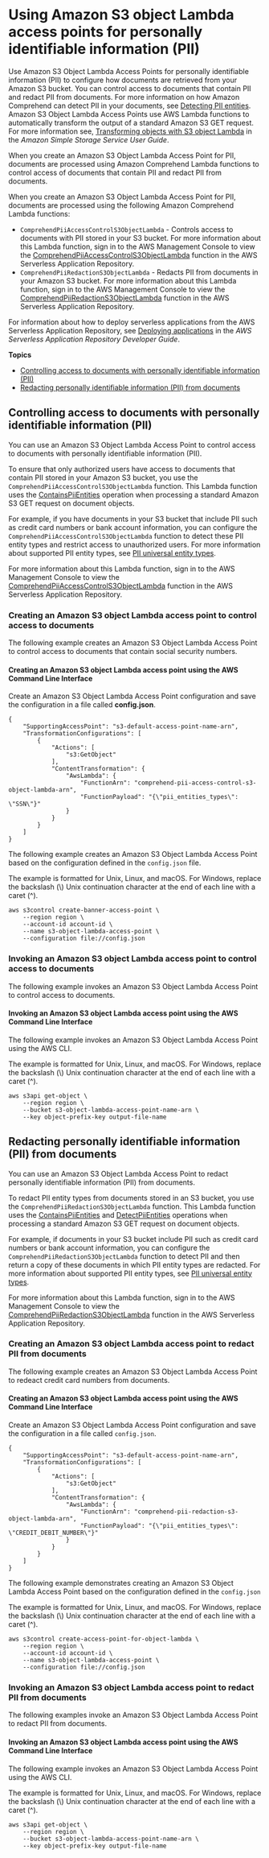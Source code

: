 # Using Amazon S3 object Lambda access points for personally identifiable information \(PII\)<a name="using-access-points"></a>

Use Amazon S3 Object Lambda Access Points for personally identifiable information \(PII\) to configure how documents are retrieved from your Amazon S3 bucket\. You can control access to documents that contain PII and redact PII from documents\. For more information on how Amazon Comprehend can detect PII in your documents, see [Detecting PII entities](how-pii.md)\. Amazon S3 Object Lambda Access Points use AWS Lambda functions to automatically transform the output of a standard Amazon S3 GET request\. For more information see, [Transforming objects with S3 object Lambda](https://docs.aws.amazon.com/AmazonS3/latest/userguide/transforming-objects.html) in the *Amazon Simple Storage Service User Guide*\. 

When you create an Amazon S3 Object Lambda Access Point for PII, documents are processed using Amazon Comprehend Lambda functions to control access of documents that contain PII and redact PII from documents\.

When you create an Amazon S3 Object Lambda Access Point for PII, documents are processed using the following Amazon Comprehend Lambda functions:


+ `ComprehendPiiAccessControlS3ObjectLambda` \- Controls access to documents with PII stored in your S3 bucket\. For more information about this Lambda function, sign in to the AWS Management Console to view the [ComprehendPiiAccessControlS3ObjectLambda](https://console.aws.amazon.com/lambda/home#/create/app?applicationId=arn:aws:serverlessrepo:us-east-1:839782855223:applications/ComprehendPiiAccessControlS3ObjectLambda) function in the AWS Serverless Application Repository\. 
+ `ComprehendPiiRedactionS3ObjectLambda` \- Redacts PII from documents in your Amazon S3 bucket\. For more information about this Lambda function, sign in to the AWS Management Console to view the [ComprehendPiiRedactionS3ObjectLambda](https://console.aws.amazon.com/lambda/home#/create/app?applicationId=arn:aws:serverlessrepo:us-east-1:839782855223:applications/ComprehendPiiRedactionS3ObjectLambda) function in the AWS Serverless Application Repository\.

For information about how to deploy serverless applications from the AWS Serverless Application Repository, see [Deploying applications](https://docs.aws.amazon.com/serverlessrepo/latest/devguide/serverlessrepo-consuming-applications.html) in the *AWS Serverless Application Repository Developer Guide*\.

**Topics**
+ [Controlling access to documents with personally identifiable information \(PII\)](#access-point-pii-control)
+ [Redacting personally identifiable information \(PII\) from documents](#access-point-pii-redact)

## Controlling access to documents with personally identifiable information \(PII\)<a name="access-point-pii-control"></a>

You can use an Amazon S3 Object Lambda Access Point to control access to documents with personally identifiable information \(PII\)\.

To ensure that only authorized users have access to documents that contain PII stored in your Amazon S3 bucket, you use the `ComprehendPiiAccessControlS3ObjectLambda` function\. This Lambda function uses the [ContainsPiiEntities](API_ContainsPiiEntities.md) operation when processing a standard Amazon S3 GET request on document objects\.

For example, if you have documents in your S3 bucket that include PII such as credit card numbers or bank account information, you can configure the `ComprehendPiiAccessControlS3ObjectLambda` function to detect these PII entity types and restrict access to unauthorized users\. For more information about supported PII entity types, see [PII universal entity types](how-pii.md#how-pii-types)\.

For more information about this Lambda function, sign in to the AWS Management Console to view the [ComprehendPiiAccessControlS3ObjectLambda](https://console.aws.amazon.com/lambda/home#/create/app?applicationId=arn:aws:serverlessrepo:us-east-1:839782855223:applications/ComprehendPiiAccessControlS3ObjectLambda) function in the AWS Serverless Application Repository\.

### Creating an Amazon S3 object Lambda access point to control access to documents<a name="s3-pii-control-object-lamdba"></a>

The following example creates an Amazon S3 Object Lambda Access Point to control access to documents that contain social security numbers\. 

#### Creating an Amazon S3 object Lambda access point using the AWS Command Line Interface<a name="s3-pii-control-object-lamdba-cli"></a>

Create an Amazon S3 Object Lambda Access Point configuration and save the configuration in a file called **config\.json**\.

```
{
    "SupportingAccessPoint": "s3-default-access-point-name-arn",
    "TransformationConfigurations": [
        {
            "Actions": [
                "s3:GetObject"
            ],
            "ContentTransformation": {
                "AwsLambda": {
                    "FunctionArn": "comprehend-pii-access-control-s3-object-lambda-arn",
                    "FunctionPayload": "{\"pii_entities_types\": \"SSN\"}"
                }
            }
        }
    ]
}
```

The following example creates an Amazon S3 Object Lambda Access Point based on the configuration defined in the `config.json` file\.

The example is formatted for Unix, Linux, and macOS\. For Windows, replace the backslash \(\\\) Unix continuation character at the end of each line with a caret \(^\)\.

```
aws s3control create-banner-access-point \     
    --region region \
    --account-id account-id \
    --name s3-object-lambda-access-point \
    --configuration file://config.json
```

### Invoking an Amazon S3 object Lambda access point to control access to documents<a name="s3-pii-control-get-object"></a>

The following example invokes an Amazon S3 Object Lambda Access Point to control access to documents\.

#### Invoking an Amazon S3 object Lambda access point using the AWS Command Line Interface<a name="s3-pii-control-get-object-cli"></a>

The following example invokes an Amazon S3 Object Lambda Access Point using the AWS CLI\.

The example is formatted for Unix, Linux, and macOS\. For Windows, replace the backslash \(\\\) Unix continuation character at the end of each line with a caret \(^\)\.

```
aws s3api get-object \
    --region region \
    --bucket s3-object-lambda-access-point-name-arn \
    --key object-prefix-key output-file-name
```

## Redacting personally identifiable information \(PII\) from documents<a name="access-point-pii-redact"></a>

You can use an Amazon S3 Object Lambda Access Point to redact personally identifiable information \(PII\) from documents\. 

To redact PII entity types from documents stored in an S3 bucket, you use the `ComprehendPiiRedactionS3ObjectLambda` function\. This Lambda function uses the [ContainsPiiEntities](API_ContainsPiiEntities.md) and [DetectPiiEntities](API_DetectPiiEntities.md) operations when processing a standard Amazon S3 GET request on document objects\.

For example, if documents in your S3 bucket include PII such as credit card numbers or bank account information, you can configure the `ComprehendPiiRedactionS3ObjectLambda` function to detect PII and then return a copy of these documents in which PII entity types are redacted\. For more information about supported PII entity types, see [PII universal entity types](how-pii.md#how-pii-types)\.

For more information about this Lambda function, sign in to the AWS Management Console to view the [ComprehendPiiRedactionS3ObjectLambda](https://console.aws.amazon.com/lambda/home#/create/app?applicationId=arn:aws:serverlessrepo:us-east-1:839782855223:applications/ComprehendPiiRedactionS3ObjectLambda) function in the AWS Serverless Application Repository\.

### Creating an Amazon S3 object Lambda access point to redact PII from documents<a name="s3-pii-control-object-lamdba"></a>

The following example creates an Amazon S3 Object Lambda Access Point to redeact credit card numbers from documents\.

#### Creating an Amazon S3 object Lambda access point using the AWS Command Line Interface<a name="s3-pii-control-object-lamdba-cli"></a>

Create an Amazon S3 Object Lambda Access Point configuration and save the configuration in a file called `config.json`\.

```
{
    "SupportingAccessPoint": "s3-default-access-point-name-arn",
    "TransformationConfigurations": [
        {
            "Actions": [
                "s3:GetObject"
            ],
            "ContentTransformation": {
                "AwsLambda": {
                    "FunctionArn": "comprehend-pii-redaction-s3-object-lambda-arn",
                    "FunctionPayload": "{\"pii_entities_types\": \"CREDIT_DEBIT_NUMBER\"}"
                }
            }
        }
    ]
}
```

The following example demonstrates creating an Amazon S3 Object Lambda Access Point based on the configuration defined in the `config.json`

The example is formatted for Unix, Linux, and macOS\. For Windows, replace the backslash \(\\\) Unix continuation character at the end of each line with a caret \(^\)\.

```
aws s3control create-access-point-for-object-lambda \     
    --region region \
    --account-id account-id \
    --name s3-object-lambda-access-point \
    --configuration file://config.json
```

### Invoking an Amazon S3 object Lambda access point to redact PII from documents<a name="s3-pii-control-get-object"></a>

The following examples invoke an Amazon S3 Object Lambda Access Point to redact PII from documents\.

#### Invoking an Amazon S3 object Lambda access point using the AWS Command Line Interface<a name="s3-pii-control-get-object-cli"></a>

The following example invokes an Amazon S3 Object Lambda Access Point using the AWS CLI\.

The example is formatted for Unix, Linux, and macOS\. For Windows, replace the backslash \(\\\) Unix continuation character at the end of each line with a caret \(^\)\.

```
aws s3api get-object \
    --region region \
    --bucket s3-object-lambda-access-point-name-arn \
    --key object-prefix-key output-file-name
```